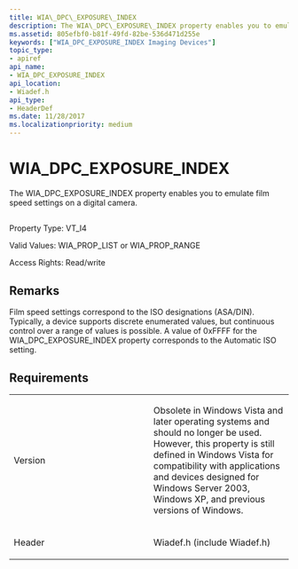 ```yaml
---
title: WIA\_DPC\_EXPOSURE\_INDEX
description: The WIA\_DPC\_EXPOSURE\_INDEX property enables you to emulate film speed settings on a digital camera.
ms.assetid: 805efbf0-b81f-49fd-82be-536d471d255e
keywords: ["WIA_DPC_EXPOSURE_INDEX Imaging Devices"]
topic_type:
- apiref
api_name:
- WIA_DPC_EXPOSURE_INDEX
api_location:
- Wiadef.h
api_type:
- HeaderDef
ms.date: 11/28/2017
ms.localizationpriority: medium
---
```


# WIA\_DPC\_EXPOSURE\_INDEX


The WIA\_DPC\_EXPOSURE\_INDEX property enables you to emulate film speed settings on a digital camera.

## <span id="ddk_wia_dpc_exposure_index_si"></span><span id="DDK_WIA_DPC_EXPOSURE_INDEX_SI"></span>


Property Type: VT\_I4

Valid Values: WIA\_PROP\_LIST or WIA\_PROP\_RANGE

Access Rights: Read/write

Remarks
-------

Film speed settings correspond to the ISO designations (ASA/DIN). Typically, a device supports discrete enumerated values, but continuous control over a range of values is possible. A value of 0xFFFF for the WIA\_DPC\_EXPOSURE\_INDEX property corresponds to the Automatic ISO setting.

Requirements
------------

<table>
<colgroup>
<col width="50%" />
<col width="50%" />
</colgroup>
<tbody>
<tr class="odd">
<td><p>Version</p></td>
<td><p>Obsolete in Windows Vista and later operating systems and should no longer be used. However, this property is still defined in Windows Vista for compatibility with applications and devices designed for Windows Server 2003, Windows XP, and previous versions of Windows.</p></td>
</tr>
<tr class="even">
<td><p>Header</p></td>
<td>Wiadef.h (include Wiadef.h)</td>
</tr>
</tbody>
</table>

 

 





